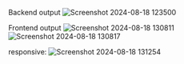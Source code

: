 Backend output
![Screenshot 2024-08-18 123500](https://github.com/user-attachments/assets/852a6ee2-4ac2-40de-8f51-a8818bc0c608)

Frontend output
![Screenshot 2024-08-18 130811](https://github.com/user-attachments/assets/4d007f4c-273e-46c9-a2b0-47c7b2716de7)
![Screenshot 2024-08-18 130817](https://github.com/user-attachments/assets/edea008f-9ba3-42ac-b6ec-cb7d67d81825)

responsive: 
![Screenshot 2024-08-18 131254](https://github.com/user-attachments/assets/7ecd3bc3-1081-4d03-bec4-0661d2d019e9)
